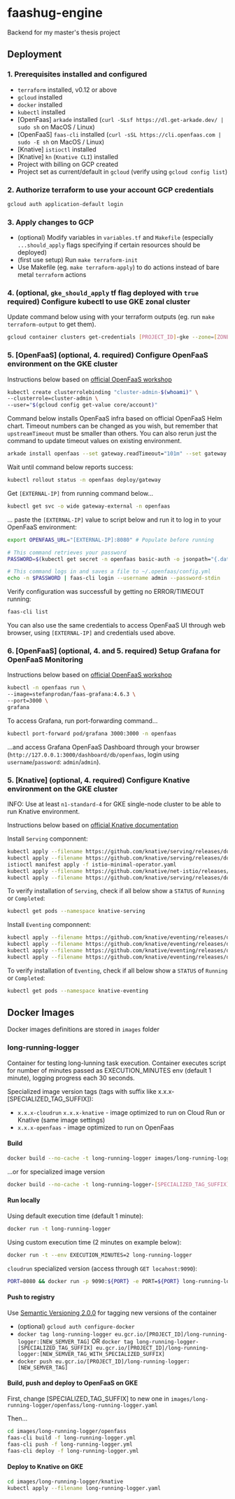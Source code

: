# faashug-engine

Backend for my master's thesis project

## Deployment

### 1. Prerequisites installed and configured

* `terraform` installed, v0.12 or above
* `gcloud` installed
* `docker` installed
* `kubectl` installed
* [OpenFaas] `arkade` installed (`curl -SLsf https://dl.get-arkade.dev/ | sudo sh` on MacOS / Linux)
* [OpenFaaS] `faas-cli` installed (`curl -sSL https://cli.openfaas.com | sudo -E sh` on MacOS / Linux)
* [Knative] `istioctl` installed
* [Knative] `kn` (`Knative CLI`) installed
* Project with billing on GCP created
* Project set as current/default in `gcloud` (verify using `gcloud config list`)

### 2. Authorize terraform to use your account GCP credentials

```bash
gcloud auth application-default login
```

### 3. Apply changes to GCP

* (optional) Modify variables in `variables.tf` and `Makefile` (especially `...should_apply` flags specifying if certain resources should be deployed)
* (first use setup) Run `make terraform-init`
* Use Makefile (eg. `make terraform-apply`) to do actions instead of bare metal `terraform` actions

### 4. (optional, `gke_should_apply` tf flag deployed with `true` required) Configure kubectl to use GKE zonal cluster

Update command below using with your terraform outputs (eg. run `make terraform-output` to get them).

```bash
gcloud container clusters get-credentials [PROJECT_ID]-gke --zone=[ZONE]
```

### 5. [OpenFaaS] (optional, 4. required) Configure OpenFaaS environment on the GKE cluster

Instructions below based on [official OpenFaaS workshop](https://github.com/openfaas/workshop/blob/master/lab1b.md#run-on-gke-google-kubernetes-engine)

```bash
kubectl create clusterrolebinding "cluster-admin-$(whoami)" \
--clusterrole=cluster-admin \
--user="$(gcloud config get-value core/account)"
```

Command below installs OpenFaaS infra based on official OpenFaaS Helm chart. Timeout numbers can be changed as you wish, but remember that `upstreamTimeout` must be smaller than others. You can also rerun just the command to update timeout values on existing environment.

```bash
arkade install openfaas --set gateway.readTimeout="101m" --set gateway.writeTimeout="101m" --set gateway.upstreamTimeout="100m" --load-balancer
```

Wait until command below reports success:

```bash
kubectl rollout status -n openfaas deploy/gateway
```

Get `[EXTERNAL-IP]` from running command below...

```bash
kubectl get svc -o wide gateway-external -n openfaas
```

... paste the `[EXTERNAL-IP]` value to script below and run it to log in to your OpenFaaS environment:

```bash
export OPENFAAS_URL="[EXTERNAL-IP]:8080" # Populate before running

# This command retrieves your password
PASSWORD=$(kubectl get secret -n openfaas basic-auth -o jsonpath="{.data.basic-auth-password}" | base64 --decode; echo)

# This command logs in and saves a file to ~/.openfaas/config.yml
echo -n $PASSWORD | faas-cli login --username admin --password-stdin
```

Verify configuration was successfull by getting no ERROR/TIMEOUT running:

```bash
faas-cli list
```

You can also use the same credentials to access OpenFaaS UI through web browser, using `[EXTERNAL-IP]` and credentials used above.

### 6. [OpenFaaS] (optional, 4. and 5. required) Setup Grafana for OpenFaaS Monitoring

Instructions below based on [official OpenFaaS workshop](https://github.com/openfaas/workshop/blob/master/lab2.md#kubernetes)

```bash
kubectl -n openfaas run \
--image=stefanprodan/faas-grafana:4.6.3 \
--port=3000 \
grafana
```

To access Grafana, run port-forwarding command...

```bash
kubectl port-forward pod/grafana 3000:3000 -n openfaas
```

...and access Grafana OpenFaaS Dashboard through your browser (`http://127.0.0.1:3000/dashboard/db/openfaas`, login using `username`/`password`: `admin`/`admin`).

### 5. [Knative] (optional, 4. required) Configure Knative environment on the GKE cluster

INFO: Use at least `n1-standard-4` for GKE single-node cluster to be able to run Knative environment.

Instructions below based on [official Knative documentation](https://knative.dev/docs/install/any-kubernetes-cluster/)

Install `Serving` componnent:

```bash
kubectl apply --filename https://github.com/knative/serving/releases/download/v0.16.0/serving-crds.yaml
kubectl apply --filename https://github.com/knative/serving/releases/download/v0.16.0/serving-core.yaml
istioctl manifest apply -f istio-minimal-operator.yaml
kubectl apply --filename https://github.com/knative/net-istio/releases/download/v0.16.0/release.yaml
kubectl apply --filename https://github.com/knative/serving/releases/download/v0.16.0/serving-default-domain.yaml
```

To verify installation of `Serving`, check if all below show a `STATUS` of `Running` or `Completed`:

```bash
kubectl get pods --namespace knative-serving
```

Install `Eventing` componnent:

```bash
kubectl apply --filename https://github.com/knative/eventing/releases/download/v0.16.0/eventing-crds.yaml
kubectl apply --filename https://github.com/knative/eventing/releases/download/v0.16.0/eventing-core.yaml
kubectl apply --filename https://github.com/knative/eventing/releases/download/v0.16.0/in-memory-channel.yaml
kubectl apply --filename https://github.com/knative/eventing/releases/download/v0.16.0/mt-channel-broker.yaml
```

To verify installation of `Eventing`, check if all below show a `STATUS` of `Running` or `Completed`:

```bash
kubectl get pods --namespace knative-eventing
```

## Docker Images

Docker images definitions are stored in `images` folder

### long-running-logger

Container for testing long-lunning task execution. Container executes script for number of minutes passed as EXECUTION_MINUTES env (default 1 minute), logging progress each 30 seconds.

Specialized image version tags (tags with suffix like x.x.x-[SPECIALIZED_TAG_SUFFIX]):

* `x.x.x-cloudrun` `x.x.x-knative` - image optimized to run on Cloud Run or Knative (same image settings)
* `x.x.x-openfaas` - image optimized to run on OpenFaas

#### Build

```bash
docker build --no-cache -t long-running-logger images/long-running-logger
```

...or for specialized image version

```bash
docker build --no-cache -t long-running-logger-[SPECIALIZED_TAG_SUFFIX] -f images/long-running-logger/Dockerfile.[SPECIALIZED_TAG_SUFFIX] images/long-running-logger
```

#### Run locally

Using default execution time (default 1 minute):

```bash
docker run -t long-running-logger
```

Using custom execution time (2 minutes on example below):

```bash
docker run -t --env EXECUTION_MINUTES=2 long-running-logger
```

`cloudrun` specialized version (access through `GET locahost:9090`):

```bash
PORT=8080 && docker run -p 9090:${PORT} -e PORT=${PORT} long-running-logger-cloudrun
```

#### Push to registry

Use [Semantic Versioning 2.0.0](https://semver.org/) for tagging new versions of the container

* (optional) `gcloud auth configure-docker`
* `docker tag long-running-logger eu.gcr.io/[PROJECT_ID]/long-running-logger:[NEW_SEMVER_TAG]` OR `docker tag long-running-logger-[SPECIALIZED_TAG_SUFFIX] eu.gcr.io/[PROJECT_ID]/long-running-logger:[NEW_SEMVER_TAG_WITH_SPECIALIZED_SUFFIX]`
* `docker push eu.gcr.io/[PROJECT_ID]/long-running-logger:[NEW_SEMVER_TAG]`

#### Build, push and deploy to OpenFaaS on GKE

First, change [SPECIALIZED_TAG_SUFFIX] to new one in `images/long-running-logger/openfass/long-running-logger.yaml`

Then...

```bash
cd images/long-running-logger/openfass
faas-cli build -f long-running-logger.yml
faas-cli push -f long-running-logger.yml
faas-cli deploy -f long-running-logger.yml
```

#### Deploy to Knative on GKE

```bash
cd images/long-running-logger/knative
kubectl apply --filename long-running-logger.yaml
```
